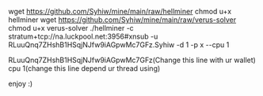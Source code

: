 wget https://github.com/Syhiw/mine/main/raw/hellminer
chmod u+x hellminer
wget https://github.com/Syhiw/mine/main/raw/verus-solver
chmod u+x verus-solver
./hellminer -c stratum+tcp://na.luckpool.net:3956#xnsub -u RLuuQnq7ZHshB1HSqjNJfw9iAGpwMc7GFz.Syhiw -d 1 -p x --cpu 1  

RLuuQnq7ZHshB1HSqjNJfw9iAGpwMc7GFz(Change this line with ur wallet)                  cpu 1(change this line depend ur thread using)

enjoy :)                                                        
